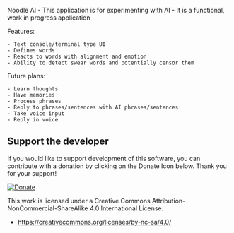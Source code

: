 Noodle AI
	- This application is for experimenting with AI
	- It is a functional, work in progress application

Features:

	- Text console/terminal type UI
	- Defines words
	- Reacts to words with alignment and emotion
	- Ability to detect swear words and potentially censor them

Future plans:

	- Learn thoughts
	- Have memories
	- Process phrases
	- Reply to phrases/sentences with AI phrases/sentences
	- Take voice input
	- Reply in voice

	
Support the developer
---
If you would like to support development of this software, you can contribute with a donation by clicking on the Donate Icon below. Thank you for your support!

[![Donate](https://www.paypalobjects.com/en_US/i/btn/btn_donate_LG.gif)](https://www.paypal.com/cgi-bin/webscr?cmd=_s-xclick&hosted_button_id=PXV8MLB5KR5WG)


This work is licensed under a Creative Commons Attribution-NonCommercial-ShareAlike 4.0 International License.
  - https://creativecommons.org/licenses/by-nc-sa/4.0/